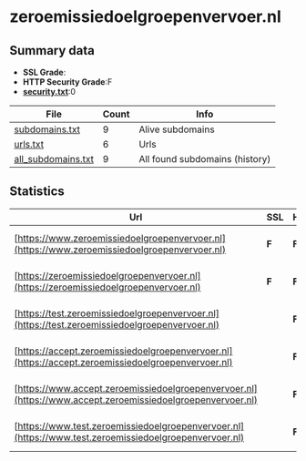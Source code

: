 

# zeroemissiedoelgroepenvervoer.nl
## Summary data


 - **SSL Grade**:
 - **HTTP Security Grade**:F
 - **[security.txt](https://www.digitaleoverheid.nl/nieuws/standaard-security-txt-nu-verplicht-voor-overheid/)**:0


| File       | Count | Info |
|------------|-------|------|
|[subdomains.txt](/data/zeroemissiedoelgroepenvervoer.nl/subdomains.txt)|9|Alive subdomains|
|[urls.txt](/data/zeroemissiedoelgroepenvervoer.nl/urls.txt)|6|Urls|
|[all_subdomains.txt](/data/zeroemissiedoelgroepenvervoer.nl/all_subdomains.txt)|9|All found subdomains (history)|


## Statistics


| Url | SSL | HTTP | Server | Cookie | HSTS | CORS | CTO | CSP | XFO | XXP | RP |FP| Tech |Title |
|--------|-------|-------|------|------|------|------|------|------|------|------|------|------|------|------|
|[https://www.zeroemissiedoelgroepenvervoer.nl](https://www.zeroemissiedoelgroepenvervoer.nl)| **F**| **F**|Apache| | | | | | | | :white_check_mark: | |Apache HTTP Server|www.zeroemissied...|
|[https://zeroemissiedoelgroepenvervoer.nl](https://zeroemissiedoelgroepenvervoer.nl)| **F**| **F**|Apache| | | | | | | | :white_check_mark: | |Apache HTTP Server|zeroemissiedoelg...|
|[https://test.zeroemissiedoelgroepenvervoer.nl](https://test.zeroemissiedoelgroepenvervoer.nl)| | **F**|Apache| | | | | | | | :white_check_mark: | |Apache HTTP Server|test.zeroemissie...|
|[https://accept.zeroemissiedoelgroepenvervoer.nl](https://accept.zeroemissiedoelgroepenvervoer.nl)| | **F**|Apache| | | | | | | | :white_check_mark: | |Apache HTTP Server|accept.zeroemiss...|
|[https://www.accept.zeroemissiedoelgroepenvervoer.nl](https://www.accept.zeroemissiedoelgroepenvervoer.nl)| | **F**|Apache| | | | | | | | :white_check_mark: | |Apache HTTP Server|www.accept.zeroe...|
|[https://www.test.zeroemissiedoelgroepenvervoer.nl](https://www.test.zeroemissiedoelgroepenvervoer.nl)| | **F**|Apache| | | | | | | | :white_check_mark: | |Apache HTTP Server|www.test.zeroemi...|

